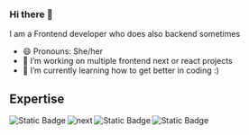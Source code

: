 ### Hi there 👋
I am a Frontend developer who does also backend sometimes

- 😄 Pronouns: She/her
- 🔭 I’m working on multiple frontend next or react projects
- 🌱 I’m currently learning how to get better in coding :)

## Expertise
<img align="left" alt="Static Badge" src="https://img.shields.io/badge/React-gray?style=for-the-badge&logo=react&link=%23">
<img align="left" alt="next" src="https://img.shields.io/badge/NextJS-black?style=for-the-badge&logo=nextdotjs&link=%23">
<img align="left" alt="Static Badge" src="https://img.shields.io/badge/React-green?style=for-the-badge&logo=nodedotjs&logoColor=white&link=%23">
<img alt="Static Badge" src="https://img.shields.io/badge/TypeScript-blue?style=for-the-badge&logo=typescript&logoColor=white&link=%23">
